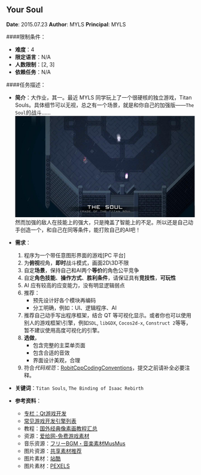 Your Soul
---

**Date**: 2015.07.23
**Author**: MYLS
**Principal**: MYLS

####限制条件：

 - **难度**：4
 - **限定语言**：N/A
 - **人数限制**：[2, 3]
 - **依赖任务**：N/A

####任务描述：

 - **简介**：大作业，其一。最近 MYLS 同学玩上了一个很硬核的独立游戏，Titan Souls。具体细节可以无视，总之有一个场景，就是和你自己的加强版——`The Soul`的战斗……
 ![TitanSouls](img/TeamWork_YourSoul.TitanSouls.jpg)
 然而加强的敌人在技能上的强大，只是掩盖了智能上的不足。所以还是自己动手创造一个，和自己在同等条件，能打败自己的AI吧！

 - **需求**：
    1. 程序为一个带任意图形界面的游戏[PC 平台]
    2. 为**俯视**视角，**即时**战斗模式，画面2D\3D不限
    3. 自定**场景**，保持自己和AI两个**等价**的角色公平竞争
    4. 自定**角色技能**、**操作方式**、**胜利条件**，请保证具有**竞技性**，**可玩性**
    5. AI 应有较高的应变能力，没有明显逻辑弱点
    6. 推荐：
    	- 预先设计好各个模块再编码
    	- 分工明确，例如：UI、逻辑程序、AI
    7. 推荐自己动手写出程序框架，结合 QT 等可视化显示。或者你也可以使用别人的游戏框架\引擎，例如`SDL`, `libGDX`, `Cocos2d-x`, `Construct 2`等等，暂不建议使用高度可视化的引擎。
    8. **选做**，
    	- 包含完整的主菜单页面
    	- 包含合适的音效
    	- 界面设计美观，合理
    9. 符合*代码规范*：[RobitCppCodingConventions](ref/RobitCppCodingConventions.md)，提交之前请补全必要注释。

 - **关键词**：`Titan Souls`, `The Binding of Isaac Rebirth`
 - **参考资料**：
 	- [专栏：Qt游戏开发](http://blog.csdn.net/column/details/qt-game.html)
 	- [常见游戏开发引擎列表](http://www.douban.com/group/topic/18401274/)
	- 教程：[国外经典像素画教程汇总](http://site.douban.com/163509/widget/notes/8695193/note/313513155/)
	- 资源：[爱给网-免费游戏素材](http://www.2gei.com/)
 	- 音乐资源：[フリーBGM・音楽素材MusMus](http://musmus.main.jp/)
 	- 图片资源：[共享素材推荐](http://www.nvlmaker.net/material.html)
 	- 图片素材：[站酷](http://www.zcool.com.cn/)
	- 图片素材：[PEXELS](http://www.pexels.com/)

